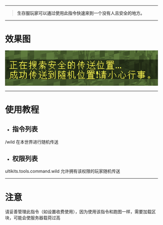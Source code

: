 
---

> **生存服玩家可以通过使用此指令快速来到一个没有人且安全的地方。**

---

# 效果图

![](/assets/随机传送.png)

---

# 使用教程

* ## 指令列表

/wild 在本世界进行随机传送

* ## 权限列表

ultikits.tools.command.wild 允许拥有该权限的玩家随机传送

---

# 注意

请妥善管理此指令（如设置收费使用），因为使用该指令和跑图一样，需要加载区块，可能会使服务器载荷过高

